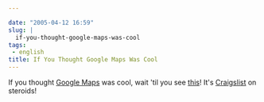 ```yaml
---

date: "2005-04-12 16:59"
slug: |
  if-you-thought-google-maps-was-cool
tags:
 - english
title: If You Thought Google Maps Was Cool
---
```


If you thought [Google Maps](http://maps.google.com/maps) was cool, wait
'til you see [this](http://www.paulrademacher.com/housing/)! It's
[Craigslist](http://www.craigslist.org) on steroids!
